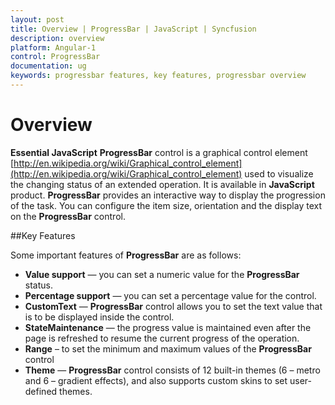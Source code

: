 ```yaml
---
layout: post
title: Overview | ProgressBar | JavaScript | Syncfusion
description: overview
platform: Angular-1
control: ProgressBar
documentation: ug
keywords: progressbar features, key features, progressbar overview
---
```


# Overview

**Essential JavaScript** **ProgressBar** control is a graphical control element [http://en.wikipedia.org/wiki/Graphical_control_element](http://en.wikipedia.org/wiki/Graphical_control_element) used to visualize the changing status of an extended operation. It is available in **JavaScript** product. **ProgressBar** provides an interactive way to display the progression of the task. You can configure the item size, orientation and the display text on the **ProgressBar** control.

##Key Features

Some important features of **ProgressBar** are as follows:

* **Value support** — you can set a numeric value for the **ProgressBar** status.
* **Percentage support** — you can set a percentage value for the control.
* **CustomText** — **ProgressBar** control allows you to set the text value that is to be displayed inside the control.
* **StateMaintenance** — the progress value is maintained even after the page is refreshed to resume the current progress of the operation.
* **Range** – to set the minimum and maximum values of the **ProgressBar** control
* **Theme** — **ProgressBar** control consists of 12 built-in themes (6 – metro and 6 – gradient effects), and also supports custom skins to set user-defined themes.

